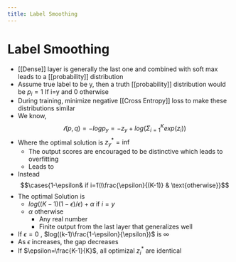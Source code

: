 ```yaml
---
title: Label Smoothing
---
```


# Label Smoothing
- [[Dense]] layer is generally the last one and combined with soft max leads to a [[probability]] distribution 
- Assume true label to be y, then a truth [[probability]] distribution would be $p_i=1$  If i=y and 0 otherwise
- During training, minimize negative [[Cross Entropy]] loss to make these distributions similar
- We know, $$\mathscr{l}(p,q) = -log p_y = -z_y + log(\Sigma^{K}_{i=1}exp(z_i))$$
- Where the optimal solution is $z^{\ast}_{y}=\inf$ 
	- The output scores are encouraged to be distinctive which leads to overfitting
	- Leads to 
- Instead $$\cases{1-\epsilon& if i=1\\\frac{\epsilon}{(K-1)} & \text{otherwise}}$$
- The optimal Solution is
	- $log((K-1)(1-\epsilon)/ \epsilon)+\alpha$ if $i=y$
	- $\alpha$ otherwise
		- Any real number
		- Finite output from the last layer that generalizes well
- If $\epsilon =0$ , $log((k-1)\frac{1-\epsilon}{\epsilon})$ is $\infty$
- As $\epsilon$ increases, the gap decreases
- If $\epsilon=\frac{K-1}{K}$, all optimizal $z^{\ast}_{i}$ are identical








































